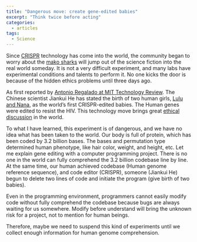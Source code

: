 ```yaml
---
title: "Dangerous move: create gene-edited babies"
excerpt: "Think twice before acting"
categories:
  - articles
tags:
  - Science
---
```


Since [CRISPR](https://en.wikipedia.org/wiki/CRISPR) technology has come into the world, the community began to worry about the [mako sharks](https://en.wikipedia.org/wiki/Deep_Blue_Sea_(1999_film)) will jump out of the science fiction into the real world someday. It is not a very difficult experiment, and many labs have experimental conditions and talents to perform it. No one kicks the door is because of the hidden ethics problems until three days ago. 

As first reported by [Antonio Regalado at MIT Technology Review](https://www.technologyreview.com/s/612458/exclusive-chinese-scientists-are-creating-crispr-babies/). The Chinese scientist Jiankui He has stated the birth of two human girls, [Lulu and Nana](https://en.wikipedia.org/wiki/Lulu_and_Nana), as the world’s first CRISPR-edited babies. The Human genes were edited to resist the HIV. This technology move brings great [ethical discussion](https://www.theguardian.com/science/2018/nov/27/he-jiankui-chinese-gene-edited-baby-claims-scientists-shocked-global-outcry) in the world. 

To what I have learned, this experiment is of dangerous, and we have no idea what has been taken to the world. Our body is full of protein, which has been coded by 3.2 billion bases. The bases and permutation type determined human phenotype, like hair color, weight, and height, etc. Let me explain gene editing with a computer programming project. There is no one in the world can fully comprehend the 3.2 billion codebase line by line. At the same time, our human achieved codebase (Human genome reference sequence), and code editor (CRISPR), someone (Jiankui He) begun to delete two lines of code and initiate the program (give birth of two babies). 

Even in the programming environment, programmers cannot easily modify code without fully comprehend the codebase because bugs are always waiting for us somewhere. Modify before understand will bring the unknown risk for a project, not to mention for human beings.

Therefore, maybe we need to suspend this kind of experiments until we collect enough information for human genome comprehension.
